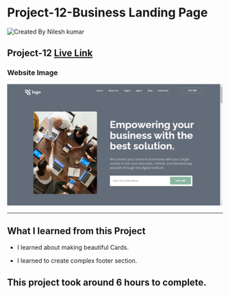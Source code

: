 # Project-12-Business Landing Page

![Created By Nilesh kumar](https://img.shields.io/badge/CreatedBy-NileshKumar-brightgreen)

## **Project-12** [Live Link](https://nilesh-project-12.netlify.app/)  

### Website Image
![website img](./screenshots/website%20img.png)
***
## What I learned from this Project

- I learned about making beautiful Cards.

- I learned to create complex footer section.

## This project took around 6 hours to complete.